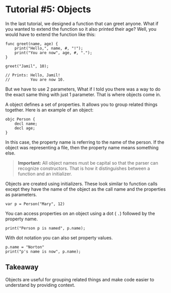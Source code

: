 # Tutorial #5: Objects

In the last tutorial, we designed a function that can greet anyone. What if you wanted to extend the function so it also printed their age? Well, you would have to extend the function like this:

```
func greet(name, age) {
    print("Hello,", name, #, "!");
    print("You are now", age, #, ".");
}

greet("Jamil", 10);

// Prints: Hello, Jamil!
//         You are now 10.
```

But we have to use 2 parameters, What if I told you there was a way to do the exact same thing with just 1 parameter. That is where objects come in.

A object defines a set of properties. It allows you to group related things together. Here is an example of an object:

```
objc Person {
    decl name;
    decl age;
}
```

In this case, the property name is referring to the name of the person. If the object was representing a file, then the property name means something else.

> **Important:** All object names must be capital so that the parser can recognize constructors. That is how it distinguishes between a function and an initializer.

Objects are created using initializers. These look similar to function calls except they have the name of the object as the call name and the properties as parameters.

```
var p = Person("Mary", 12)
```

You can access properties on an object using a dot ( `.`) followed by the property name.

```
print("Person p is named", p.name);
```

With dot notation you can also set property values.

```
p.name = "Norton"
print("p's name is now", p.name);
```

## Takeaway

Objects are useful for grouping related things and make code easier to understand by providing context.
